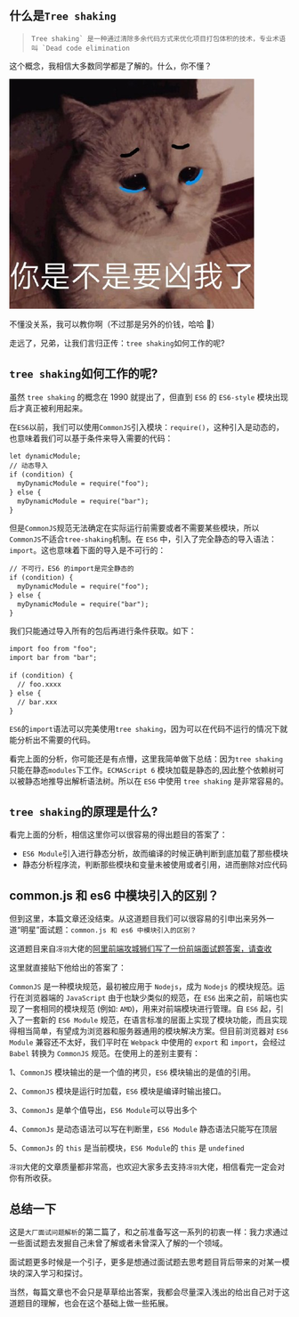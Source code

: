 ## 什么是`Tree shaking`

> ```
> Tree shaking` 是一种通过清除多余代码方式来优化项目打包体积的技术，专业术语叫 `Dead code elimination
> ```

这个概念，我相信大多数同学都是了解的。什么，你不懂？

![img](tree-shaking-模块化-imgs/1460000038962703)

不懂没关系，我可以教你啊（不过那是另外的价钱，哈哈 🙈）

走远了，兄弟，让我们言归正传：`tree shaking`如何工作的呢?

## `tree shaking`如何工作的呢?

虽然 `tree shaking` 的概念在 1990 就提出了，但直到 `ES6` 的 `ES6-style` 模块出现后才真正被利用起来。

在`ES6`以前，我们可以使用`CommonJS`引入模块：`require()`，这种引入是动态的，也意味着我们可以基于条件来导入需要的代码：

```
let dynamicModule;
// 动态导入
if (condition) {
  myDynamicModule = require("foo");
} else {
  myDynamicModule = require("bar");
}
```

但是`CommonJS`规范无法确定在实际运行前需要或者不需要某些模块，所以`CommonJS`不适合`tree-shaking`机制。在 `ES6` 中，引入了完全静态的导入语法：`import`。这也意味着下面的导入是不可行的：

```
// 不可行，ES6 的import是完全静态的
if (condition) {
  myDynamicModule = require("foo");
} else {
  myDynamicModule = require("bar");
}
```

我们只能通过导入所有的包后再进行条件获取。如下：

```
import foo from "foo";
import bar from "bar";

if (condition) {
  // foo.xxxx
} else {
  // bar.xxx
}
```

`ES6`的`import`语法可以完美使用`tree shaking`，因为可以在代码不运行的情况下就能分析出不需要的代码。

看完上面的分析，你可能还是有点懵，这里我简单做下总结：因为`tree shaking`只能在静态`modules`下工作。`ECMAScript 6` 模块加载是静态的,因此整个依赖树可以被静态地推导出解析语法树。所以在 `ES6` 中使用 `tree shaking` 是非常容易的。

## `tree shaking`的原理是什么?

看完上面的分析，相信这里你可以很容易的得出题目的答案了：

- `ES6 Module`引入进行静态分析，故而编译的时候正确判断到底加载了那些模块
- 静态分析程序流，判断那些模块和变量未被使用或者引用，进而删除对应代码

## common.js 和 es6 中模块引入的区别？

但到这里，本篇文章还没结束。从这道题目我们可以很容易的引申出来另外一道“明星”面试题：`common.js 和 es6 中模块引入的区别？`

这道题目来自`冴羽`大佬的[阿里前端攻城狮们写了一份前端面试题答案，请查收](https://juejin.cn/post/6844904097556987917)

这里就直接贴下他给出的答案了：

`CommonJS` 是一种模块规范，最初被应用于 `Nodejs`，成为 `Nodejs` 的模块规范。运行在浏览器端的 `JavaScript` 由于也缺少类似的规范，在 `ES6` 出来之前，前端也实现了一套相同的模块规范 (例如: `AMD`)，用来对前端模块进行管理。自 `ES6` 起，引入了一套新的 `ES6 Module` 规范，在语言标准的层面上实现了模块功能，而且实现得相当简单，有望成为浏览器和服务器通用的模块解决方案。但目前浏览器对 `ES6 Module` 兼容还不太好，我们平时在 `Webpack` 中使用的 `export` 和 `import`，会经过 `Babel` 转换为 `CommonJS` 规范。在使用上的差别主要有：

1、`CommonJS` 模块输出的是一个值的拷贝，`ES6` 模块输出的是值的引用。

2、`CommonJS` 模块是运行时加载，`ES6` 模块是编译时输出接口。

3、`CommonJs` 是单个值导出，`ES6 Module`可以导出多个

4、`CommonJs` 是动态语法可以写在判断里，`ES6 Module` 静态语法只能写在顶层

5、`CommonJs` 的 `this` 是当前模块，`ES6 Module`的 `this` 是 `undefined`

`冴羽`大佬的文章质量都非常高，也欢迎大家多去支持`冴羽`大佬，相信看完一定会对你有所收获。

## 总结一下

这是`大厂面试问题解析`的第二篇了，和之前准备写这一系列的初衷一样：我力求通过一些面试题去发掘自己未曾了解或者未曾深入了解的一个领域。

面试题更多时候是一个引子，更多是想通过面试题去思考题目背后带来的对某一模块的深入学习和探讨。

当然，每篇文章也不会只是草草给出答案，我都会尽量深入浅出的给出自己对于这道题目的理解，也会在这个基础上做一些拓展。